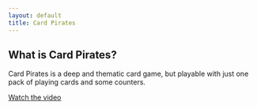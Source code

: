 ```yaml
---
layout: default
title: Card Pirates
---
```


## What is Card Pirates?

Card Pirates is a deep and thematic card game, but playable with just one pack of playing cards and some counters.

[Watch the video](http://youtube.com)
